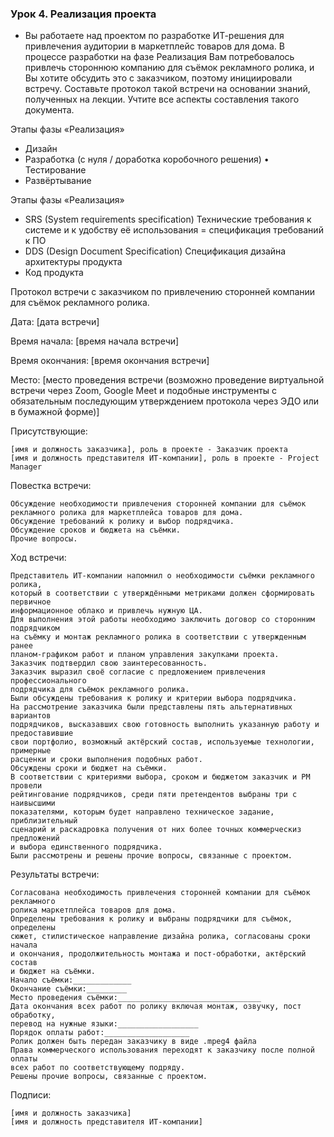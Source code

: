 ### Урок 4. Реализация проекта

* Вы работаете над проектом по разработке ИТ-решения для привлечения аудитории в маркетплейс товаров для дома.
В процессе разработки на фазе Реализация Вам потребовалось привлечь стороннюю компанию для съёмок рекламного ролика, и Вы хотите обсудить это с заказчиком, поэтому инициировали встречу.
Составьте протокол такой встречи на основании знаний, полученных на лекции. Учтите все аспекты составления такого документа.


 Этапы фазы «Реализация»
* Дизайн
* Разработка (с нуля / доработка коробочного решения) • Тестирование
* Развёртывание

Этапы фазы «Реализация»
* SRS (System requirements specification)
Технические требования к системе и к удобству её использования = спецификация требований к ПО
* DDS (Design Document Specification)
Спецификация дизайна архитектуры продукта
* Код продукта

Протокол встречи с заказчиком по привлечению сторонней компании для съёмок рекламного ролика.

Дата: [дата встречи]

Время начала: [время начала встречи]

Время окончания: [время окончания встречи]

Место: [место проведения встречи (возможно проведение виртуальной встречи 
через Zoom, Google Meet и подобные инструменты с обязательным последующим
утверждением протокола через ЭДО или в бумажной форме)]

Присутствующие:

    [имя и должность заказчика], роль в проекте - Заказчик проекта
    [имя и должность представителя ИТ-компании], роль в проекте - Project Manager

Повестка встречи:

    Обсуждение необходимости привлечения сторонней компании для съёмок 
    рекламного ролика для маркетплейса товаров для дома.
    Обсуждение требований к ролику и выбор подрядчика.
    Обсуждение сроков и бюджета на съёмки.
    Прочие вопросы.

Ход встречи:

    Представитель ИТ-компании напомнил о необходимости съёмки рекламного ролика, 
    который в соответствии с утверждёнными метриками должен сформировать первичное 
    информационное облако и привлечь нужную ЦА. 
    Для выполнения этой работы необходимо заключить договор со сторонним подрядчиком
    на съёмку и монтаж рекламного ролика в соответствии с утвержденным ранее 
    планом-графиком работ и планом управления закупками проекта.
    Заказчик подтвердил свою заинтересованность.
    Заказчик выразил своё согласие с предложением привлечения профессионального
    подрядчика для съёмок рекламного ролика.
    Были обсуждены требования к ролику и критерии выбора подрядчика.
    На рассмотрение заказчика были представлены пять альтернативных вариантов 
    подрядчиков, высказавших свою готовность выполнить указанную работу и предоставившие
    свои портфолио, возможный актёрский состав, используемые технологии, примерные 
    расценки и сроки выполнения подобных работ.
    Обсуждены сроки и бюджет на съёмки.
    В соответствии с критериями выбора, сроком и бюджетом заказчик и PM провели
    рейтингование подрядчиков, среди пяти претендентов выбраны три с наивысшими 
    показателями, которым будет направлено техническое задание, приблизительный 
    сценарий и раскадровка получения от них более точных коммерческиз предложений
    и выбора единственного подрядчика.
    Были рассмотрены и решены прочие вопросы, связанные с проектом.
Результаты встречи:

    Согласована необходимость привлечения сторонней компании для съёмок рекламного 
    ролика маркетплейса товаров для дома.
    Определены требования к ролику и выбраны подрядчики для съёмок, определены
    сюжет, стилистическое направление дизайна ролика, согласованы сроки начала 
    и окончания, продолжительность монтажа и пост-обработки, актёрский состав
    и бюджет на съёмки.
    Начало съёмки:_____________
    Окончание съёмки:_________
    Место проведения съёмки:________________________________
    Дата окончания всех работ по ролику включая монтаж, озвучку, пост обработку,
    перевод на нужные языки:__________________
    Порядок оплаты работ:___________________
    Ролик должен быть передан заказчику в виде .mpeg4 файла
    Права коммерческого использования переходят к заказчику после полной оплаты
    всех работ по соответствующему подряду.
    Решены прочие вопросы, связанные с проектом.

Подписи:

    [имя и должность заказчика]
    [имя и должность представителя ИТ-компании]